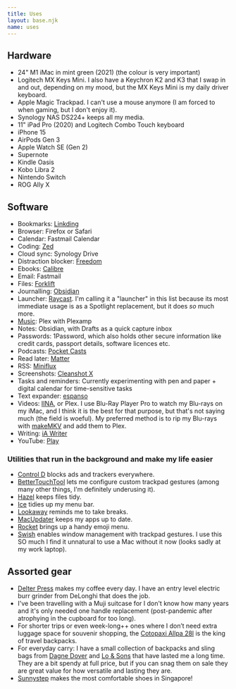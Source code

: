 ```yaml
---
title: Uses
layout: base.njk
name: uses
---
```


## Hardware
- 24" M1 iMac in mint green (2021) (the colour is very important)
- Logitech MX Keys Mini. I also have a Keychron K2 and K3 that I swap in and out, depending on my mood, but the MX Keys Mini is my daily driver keyboard.
- Apple Magic Trackpad. I can't use a mouse anymore (I am forced to when gaming, but I don't enjoy it).
- Synology NAS DS224+ keeps all my media.
- 11" iPad Pro (2020) and Logitech Combo Touch keyboard
- iPhone 15
- AirPods Gen 3
- Apple Watch SE (Gen 2)
- Supernote
- Kindle Oasis
- Kobo Libra 2
- Nintendo Switch
- ROG Ally X

## Software
- Bookmarks: [Linkding](https://linkding.link/)
- Browser: Firefox or Safari
- Calendar: Fastmail Calendar
- Coding: [Zed](https://zed.dev/)
- Cloud sync: Synology Drive
- Distraction blocker: [Freedom](https://freedom.to)
- Ebooks: [Calibre](https://calibre-ebook.com/)
- Email: Fastmail
- Files: [Forklift](https://binarynights.com/)
- Journalling: [Obsidian](https://obsidian.md/)
- Launcher: [Raycast](https://www.raycast.com/). I'm calling it a "launcher" in this list because its most immediate usage is as a Spotlight replacement, but it does *so* much more.
- [Music](https://chencuifen.com/posts/owning-my-music/): Plex with Plexamp
- Notes: Obsidian, with Drafts as a quick capture inbox
- Passwords: 1Password, which also holds other secure information like credit cards, passport details, software licences etc.
- Podcasts: [Pocket Casts](https://pocketcasts.com/)
- Read later: [Matter](https://getmatter.com/)
- RSS: [Miniflux](https://miniflux.app/)
- Screenshots: [Cleanshot X](https://cleanshot.com/)
- Tasks and reminders: Currently experimenting with pen and paper + digital calendar for time-sensitive tasks
- Text expander: [espanso](https://espanso.org/)
- Videos: [IINA](https://iina.io/), or Plex. I use Blu-Ray Player Pro to watch my Blu-rays on my iMac, and I think it is the best for that purpose, but that's not saying much (the field is woeful). My preferred method is to rip my Blu-rays with [makeMKV](https://www.makemkv.com/) and add them to Plex.
- Writing: [iA Writer](https://ia.net/writer)
- YouTube: [Play](https://marcosatanaka.com)

### Utilities that run in the background and make my life easier
- [Control D](https://controld.com/personal/) blocks ads and trackers everywhere.
- [BetterTouchTool](https://folivora.ai) lets me configure custom trackpad gestures (among many other things, I'm definitely underusing it).
- [Hazel](https://www.noodlesoft.com/) keeps files tidy.
- [Ice](https://icemenubar.app) tidies up my menu bar.
- [Lookaway](https://lookaway.app/) reminds me to take breaks.
- [MacUpdater](https://www.corecode.io/macupdater/) keeps my apps up to date.
- [Rocket](https://matthewpalmer.net/rocket/) brings up a handy emoji menu.
- [Swish](https://highlyopinionated.co/swish/) enables window management with trackpad gestures. I use this SO much I find it unnatural to use a Mac without it now (looks sadly at my work laptop).

## Assorted gear
- [Delter Press](https://trinitycoffee.co/pages/delter-coffee-tools) makes my coffee every day. I have an entry level electric burr grinder from DeLonghi that does the job.
- I've been travelling with a Muji suitcase for I don't know how many years and it's only needed one handle replacement (post-pandemic after atrophying in the cupboard for too long).
- For shorter trips or even week-long++ ones where I don’t need extra luggage space for souvenir shopping, the [Cotopaxi Allpa 28l](https://www.cotopaxi.com/products/allpa-28l-travel-pack-del-dia) is the king of travel backpacks.
- For everyday carry: I have a small collection of backpacks and sling bags from [Dagne Dover](https://www.dagnedover.com/) and [Lo & Sons](https://www.loandsons.com/) that have lasted me a long time. They are a bit spendy at full price, but if you can snag them on sale they are great value for how versatile and lasting they are.
- [Sunnystep](https://mysunnystep.com/) makes the most comfortable shoes in Singapore!
